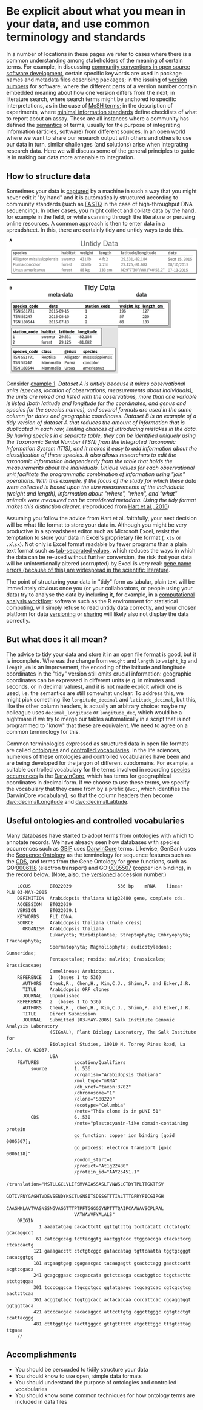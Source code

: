 Be explicit about what you mean in your data, and use common terminology and standards
======================================================================================
In a number of locations in these pages we refer to cases where there is a common understanding
among stakeholders of the meaning of certain terms. For example, in discussing 
[community conventions in open source software development](../SCIENTIFIC_SOFTWARE#community-conventions),
certain specific keywords are used in package names and metadata files describing packages; in the issuing 
of [version numbers](../VERSIONING#version-numbers) for software, where the different parts of a version 
number contain embedded meaning about how one version differs from the next; in literature search, where 
search terms might be anchored to specific interpretations, as in the case of 
[MeSH terms](../LITERATURE_STUDY#medical-subject-headings-mesh); in the description of experiments, where 
[minimal information standards](../DATA_CAPTURE#minimal-information-standards) define checklists of what 
to report about an assay. These are all instances where a community has defined the
[semantics](https://en.wikipedia.org/wiki/Semantics) of terms, usually for the purpose of integrating 
information (articles, software) from different sources. In an open world where we want to share our 
research output with others and others to use our data in turn, similar challenges (and solutions) arise 
when integrating research data. Here we will discuss some of the general principles to guide is in making
our data more amenable to integration.

How to structure data
---------------------
Sometimes your data is [captured](../DATA_CAPTURE) by a machine in such a way that you might never edit
it "by hand" and it is automatically structured according to community standards (such as 
[FASTQ](https://dx.doi.org/10.1093/nar/gkp1137) in the case of high-throughput DNA sequencing). In other
cases, you might collect and collate data by the hand, for example in the field, or while scanning
through the literature or perusing online resources. A common approach is then to enter data in a 
spreadsheet. In this, there are certainly tidy and untidy ways to do this.

<a name="s1"></a>
![Example 1, untidy versus tidy data](journal.pcbi.1005097.g001.PNG)

Consider [example 1](#s1). _Dataset A is untidy because it mixes observational units (species, location of 
observations, measurements about individuals), the units are mixed and listed with the observations, more 
than one variable is listed (both latitude and longitude for the coordinates, and genus and species for the 
species names), and several formats are used in the same column for dates and geographic coordinates. 
Dataset B is an example of a tidy version of dataset A that reduces the amount of information that is 
duplicated in each row, limiting chances of introducing mistakes in the data. By having species in a 
separate table, they can be identified uniquely using the Taxonomic Serial Number (TSN) from the Integrated 
Taxonomic Information System (ITIS), and it makes it easy to add information about the classification of 
these species. It also allows researchers to edit the taxonomic information independently from the table 
that holds the measurements about the individuals. Unique values for each observational unit facilitate 
the programmatic combination of information using "join" operations. With this example, if the focus of the 
study for which these data were collected is based upon the size measurements of the individuals (weight 
and length), information about "where", "when", and "what" animals were measured can be considered metadata. 
Using the tidy format makes this distinction clearer._ (reproduced from 
[Hart et al., 2016](https://doi.org/10.1371/journal.pcbi.1005097))

Assuming you follow the advice from Hart et al. faithfully, your next decision will be what file format to store 
your data in. Although you might be very productive in a spreadsheet editor such as Microsoft Excel, resist the
temptation to store your data in Excel's proprietary file format (`.xls` or `.xlsx`). Not only is Excel 
format readable by fewer programs than a plain text format such as 
[tab-separated values](https://en.wikipedia.org/wiki/Tab-separated_values), which reduces the ways in which
the data can be re-used without further conversion, the risk that your data will be unintentionally altered 
(corrupted) by Excel is very real:
[gene name errors (because of this) are widespread in the scientific literature](http://doi.org/10.1186/s13059-016-1044-7).

The point of structuring your data in "tidy" form as tabular, plain text will be immediately obvious once you 
(or your collaborators, or people using your data) try to analyse the data by including it, for example, in a 
[computational analysis workflow](../WORKFLOWS): software such as the R environment for statistical computing,
will simply refuse to read untidy data correctly, and your chosen platform for data [versioning](../VERSIONING) 
or [sharing](../DATA_SHARING) will likely also not display the data correctly.

But what does it all mean?
--------------------------
The advice to tidy your data and store it in an open file format is good, but it is incomplete. Whereas the change 
from `weight` and `length` to `weight_kg` and `length_cm` is an improvement, the encoding of the latitude and 
longitude coordinates in the "tidy" version still omits crucial information: geographic coordinates can be expressed 
in different units (e.g. in minutes and seconds, or in decimal values), and it is not made explicit which one is 
used, i.e. the semantics are still somewhat unclear. To address this, we might pick something like
`longitude_decimal` and `latitude_decimal`, but this, like the other column headers, is actually an 
arbitrary choice: maybe my colleague uses `decimal_longitude` or `longitude_dec`, which would 
be a nightmare if we try to merge our tables automatically in a script that is not programmed to "know"
that these are equivalent. We need to agree on a common terminology for this.

Common terminologies expressed as structured data in open file formats are called 
[ontologies](https://en.wikipedia.org/wiki/Ontology_(information_science)) and
[controlled vocabularies](https://en.wikipedia.org/wiki/Controlled_vocabulary). In the life sciences,
numerous of these ontologies and controlled vocabularies have been and are being developed for the jargon
of different subdomains. For example, a suitable controlled vocabulary for the terms involved in recording
[species occurrences](http://www.gbif.org/occurrence) is the [DarwinCore](http://rs.tdwg.org/dwc), which 
has terms for geographical coordinates in decimal form. If we choose to use these terms, we specify the 
vocabulary that they came from by a prefix (`dwc:`, which identifies the DarwinCore vocabulary), so that 
the column headers then become [dwc:decimalLongitude](https://terms.tdwg.org/wiki/dwc:decimalLongitude) and 
[dwc:decimalLatitude](https://terms.tdwg.org/wiki/dwc:decimalLatitude).

Useful ontologies and controlled vocabularies
---------------------------------------------
Many databases have started to adopt terms from ontologies with which to annotate records. We have already seen
how databases with species occurrences such as [GBIF](http://www.gbif.org/occurrence) uses 
[DarwinCore](http://rs.tdwg.org/dwc) terms. Likewise, GenBank uses the 
[Sequence Ontology](http://www.sequenceontology.org/) as the terminology for sequence features
such as the [CDS](http://www.sequenceontology.org/so_wiki/index.php/Category:SO:0000316_%21_CDS), and terms 
from the Gene Ontology for gene functions, such as 
GO:[0006118](http://amigo.geneontology.org/amigo/term/GO:0006118) (electron transport) and
GO:[0005507](http://amigo.geneontology.org/amigo/term/GO:0005507) (copper ion binding), in the record below.
(Note, also, the [versioned](../VERSIONING#versioning-public-database-records) accession number.)

        LOCUS       BT022039                 536 bp    mRNA    linear   PLN 03-MAY-2005
        DEFINITION  Arabidopsis thaliana At1g22480 gene, complete cds.
        ACCESSION   BT022039
        VERSION     BT022039.1
        KEYWORDS    FLI_CDNA.
        SOURCE      Arabidopsis thaliana (thale cress)
          ORGANISM  Arabidopsis thaliana
                    Eukaryota; Viridiplantae; Streptophyta; Embryophyta; Tracheophyta;
                    Spermatophyta; Magnoliophyta; eudicotyledons; Gunneridae;
                    Pentapetalae; rosids; malvids; Brassicales; Brassicaceae;
                    Camelineae; Arabidopsis.
        REFERENCE   1  (bases 1 to 536)
          AUTHORS   Cheuk,R., Chen,H., Kim,C.J., Shinn,P. and Ecker,J.R.
          TITLE     Arabidopsis ORF clones
          JOURNAL   Unpublished
        REFERENCE   2  (bases 1 to 536)
          AUTHORS   Cheuk,R., Chen,H., Kim,C.J., Shinn,P. and Ecker,J.R.
          TITLE     Direct Submission
          JOURNAL   Submitted (03-MAY-2005) Salk Institute Genomic Analysis Laboratory
                    (SIGnAL), Plant Biology Laboratory, The Salk Institute for
                    Biological Studies, 10010 N. Torrey Pines Road, La Jolla, CA 92037,
                    USA
        FEATURES             Location/Qualifiers
             source          1..536
                             /organism="Arabidopsis thaliana"
                             /mol_type="mRNA"
                             /db_xref="taxon:3702"
                             /chromosome="1"
                             /clone="S80220"
                             /ecotype="Columbia"
                             /note="This clone is in pUNI 51"
             CDS             6..530
                             /note="plastocyanin-like domain-containing protein
                             go_function: copper ion binding [goid 0005507];
                             go_process: electron transport [goid 0006118]"
                             /codon_start=1
                             /product="At1g22480"
                             /protein_id="AAY25451.1"
                             /translation="MSTLLGCLVLIFSMVAQASSASLTVNWSLGTDYTPLTTGKTFSV
                             GDTIVFNYGAGHTVDEVSENDYKSCTLGNSITSDSSGTTTIALTTTGPRYFICGIPGH
                             CAAGMKLAVTVASNSSNGVAGGTTTPTPFTGGGGGYNPTTTQAIPCAAWAVSCPLRAL
                             VATWAVVFYALALS"
        ORIGIN      
                1 aaaatatgag cacacttctt ggttgtcttg tcctcatatt ctctatggtc gcacaggcct
               61 catccgccag tcttacggtg aactggtccc ttggcaccga ctacactccg ctcaccactg
              121 gaaagacctt ctctgtcggc gataccatag tgttcaatta tggtgcgggt cacacggtgg
              181 atgaagtgag cgagaacgac tacaagagtt gcactctagg gaactccatt acgtccgaca
              241 gcagcggaac cacgaccata gctctcacga ccactggtcc tcgctacttc atctgtggaa
              301 tccccggcca ttgcgctgcc ggtatgaagc tcgcagtcac cgtcgcgtcg aactcttcaa
              361 acggtgtagc tggtggcacc actacaccaa ccccattcac cggaggtggt ggtggttaca
              421 atcccacgac cacacaggcc attccttgtg cggcttgggc cgtgtcctgt ccattacggg
              481 ctttggttgc tacttgggcc gttgtttttt atgctttggc tttgtcttag ttgaaa
        //


Accomplishments
---------------
- You should be persuaded to tidily structure your data
- You should know to use open, simple data formats
- You should understand the purpose of ontologies and controlled vocabularies
- You should know some common techniques for how ontology terms are included in data files


